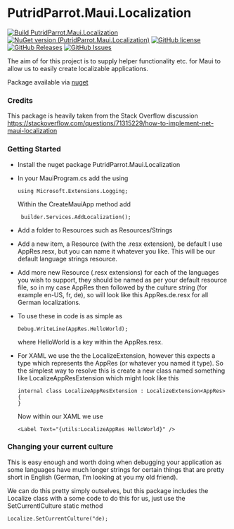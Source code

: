 # PutridParrot.Maui.Localization

[![Build PutridParrot.Maui.Localization](https://github.com/putridparrot/PutridParrot.Maui.Localization/actions/workflows/dotnet-core.yml/badge.svg)](https://github.com/putridparrot/PutridParrot.Maui.Localization/actions/workflows/dotnet-core.yml)
[![NuGet version (PutridParrot.Maui.Localization)](https://img.shields.io/nuget/v/PutridParrot.Maui.Localization.svg?style=flat-square)](https://www.nuget.org/packages/PutridParrot.Maui.Localization/)
[![GitHub license](https://img.shields.io/badge/license-MIT-blue.svg)](https://github.com/putridparrot/PutridParrot.Maui.Localization/blob/master/LICENSE.md)
[![GitHub Releases](https://img.shields.io/github/release/putridparrot/PutridParrot.Maui.Localization.svg)](https://github.com/putridparrot/PutridParrot.Maui.Localization/releases)
[![GitHub Issues](https://img.shields.io/github/issues/putridparrot/PutridParrot.Maui.Localization.svg)](https://github.com/putridparrot/PutridParrot.Maui.Localization/issues)


The aim of for this project is to supply helper functionality etc. for Maui to allow us to easily create localizable applications.

Package available via [nuget](https://www.nuget.org/packages/PutridParrot.Maui.Localization/)

### Credits

This package is heavily taken from the Stack Overflow discussion https://stackoverflow.com/questions/71315229/how-to-implement-net-maui-localization 

### Getting Started

* Install the nuget package PutridParrot.Maui.Localization
* In your MauiProgram.cs add the using 

   ```
   using Microsoft.Extensions.Logging;
   ```

    Within the CreateMauiApp method add

   ```
    builder.Services.AddLocalization();
   ```
* Add a folder to Resources such as Resources/Strings
* Add a new item, a Resource (with the .resx extension), be default I use AppRes.resx, but you can name it whatever you like. This will be our default language strings resource.
* Add more new Resource (.resx extensions) for each of the languages you wish to support, they should be named as per your default resource file, so in my case AppRes then followed by the culture string (for example en-US, fr, de), so will look like this AppRes.de.resx for all German localizations.
* To use these in code is as simple as  

   ```
   Debug.WriteLine(AppRes.HelloWorld);
   ```

   where HelloWorld is a key within the AppRes.resx.
* For XAML we use the the LocalizeExtension, however this expects a type which represents the AppRes (or whatever you named it type). So the simplest way to resolve this is create a new class named something like LocalizeAppResExtension which might look like this

   ```
   internal class LocalizeAppResExtension : LocalizeExtension<AppRes>
   {
   }
   ```

   Now within our XAML we use

   ```
   <Label Text="{utils:LocalizeAppRes HelloWorld}" />
   ```

### Changing your current culture

This is easy enough and worth doing when debugging your application as some languages have much longer strings for certain things that are pretty short in English (German, I'm looking at you my old friend).

We can do this pretty simply outselves, but this package includes the Localize class with a some code to do this for us, just use the SetCurrentlCulture static method

```
Localize.SetCurrentCulture("de);
```

